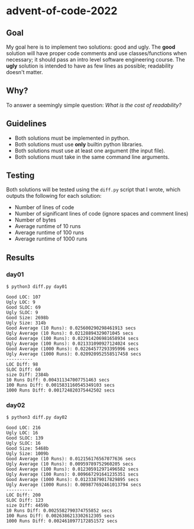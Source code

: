 # advent-of-code-2022

## Goal

My goal here is to implement two solutions: good and ugly. The **good** solution will have proper code comments and use classes/functions when necessary; it should pass an intro level software engineering course. The **ugly** solution is intended to have as few lines as possible; readability doesn't matter.

## Why?

To answer a seemingly simple question: *What is the cost of readability?*

## Guidelines

- Both solutions must be implemented in python.
- Both solutions must use **only** builtin python libraries.
- Both solutions must use at least one argument (the input file).
- Both solutions must take in the same command line arguments.

## Testing

Both solutions will be tested using the `diff.py` script that I wrote, which outputs the following for each solution:

- Number of lines of code
- Number of significant lines of code (ignore spaces and comment lines)
- Number of bytes
- Average runtime of 10 runs
- Average runtime of 100 runs
- Average runtime of 1000 runs

## Results

### day01

```
$ python3 diff.py day01

Good LOC: 107
Ugly LOC: 9
Good SLOC: 69
Ugly SLOC: 9
Good Size: 2698b
Ugly Size: 314b
Good Average (10 Runs): 0.025600290298461913 secs
Ugly Average (10 Runs): 0.02128894329071045 secs
Good Average (100 Runs): 0.022914206981658934 secs
Ugly Average (100 Runs): 0.021331090927124024 secs
Good Average (1000 Runs): 0.02264577293395996 secs
Ugly Average (1000 Runs): 0.020920952558517458 secs
----------
LOC Diff: 98
SLOC Diff: 60
size Diff: 2384b
10 Runs Diff: 0.004311347007751463 secs
100 Runs Diff: 0.0015831160545349103 secs
1000 Runs Diff: 0.001724820375442502 secs
```

### day02

```
$ python3 diff.py day02

Good LOC: 216
Ugly LOC: 16
Good SLOC: 139
Ugly SLOC: 16
Good Size: 5468b
Ugly Size: 1009b
Good Average (10 Runs): 0.012156176567077636 secs
Ugly Average (10 Runs): 0.00959789752960205 secs
Good Average (100 Runs): 0.012305912971496582 secs
Ugly Average (100 Runs): 0.009667291641235351 secs
Good Average (1000 Runs): 0.01233879017829895 secs
Ugly Average (1000 Runs): 0.009877692461013794 secs
----------
LOC Diff: 200
SLOC Diff: 123
size Diff: 4459b
10 Runs Diff: 0.0025582790374755852 secs
100 Runs Diff: 0.0026386213302612305 secs
1000 Runs Diff: 0.0024610977172851572 secs
```
